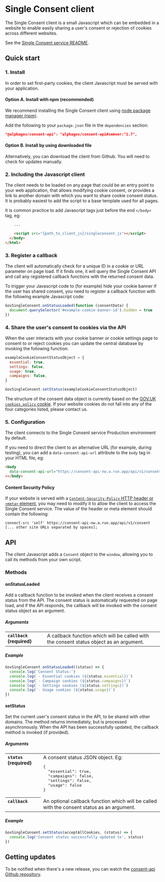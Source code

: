 # Single Consent client

The Single Consent client is a small Javascript which can be embedded in a
website to enable easily sharing a user's consent or rejection of cookies across
different websites.

See the [Single Consent service README](../README.md).

## Quick start

### 1. Install

In order to set first-party cookies, the client Javascript must be served with
your application.

#### Option A. Install with npm (recommended)

We recommend installing the Single Consent client using
[node package manager (npm)](https://www.npmjs.com/).

Add the following to your `package.json` file in the `dependencies` section:

```json
"@alphagov/consent-api": "alphagov/consent-api#semver:^1.7",
```

#### Option B. Install by using downloaded file

Alternatively, you can download the client from Github. You will need to check
for updates manually.

### 2. Including the Javascript client

The client needs to be loaded on any page that could be an entry point to your
web application, that allows modifying cookie consent, or provides a link to
another domain with which you want to share cookie consent status. It is
probably easiest to add the script to a base template used for all pages.

It is common practice to add Javascript tags just before the end `</body>` tag,
eg:

```html
    ...

    <script src="{path_to_client_js}/singleconsent.js"></script>
  </body>
</html>
```

### 3. Register a callback

The client will automatically check for a unique ID in a cookie or URL parameter
on page load. If it finds one, it will query the Single Consent API and call any
registered callback functions with the returned consent data.

To trigger your Javascript code to (for example) hide your cookie banner if the
user has shared consent, you need to register a callback function with the
following example Javascript code:

```javascript
GovSingleConsent.onStatusLoaded(function (consentData) {
  document.querySelector('#example-cookie-banner-id').hidden = true
})
```

### 4. Share the user's consent to cookies via the API

When the user interacts with your cookie banner or cookie settings page to
consent to or reject cookies you can update the central database by invoking the
following function:

```javascript
exampleCookieConsentStatusObject = {
  essential: true,
  settings: false,
  usage: true,
  campaigns: false,
}

GovSingleConsent.setStatus(exampleCookieConsentStatusObject)
```

The structure of the consent data object is currently based on the
[GOV.UK `cookies_policy` cookie](https://www.gov.uk/help/cookies). If your
website cookies do not fall into any of the four categories listed, please
contact us.

### 5. Configuration

The client connects to the Single Consent service Production environment by
default.

If you need to direct the client to an alternative URL (for example, during
testing), you can add a `data-consent-api-url` attribute to the `body` tag in
your HTML file, eg:

```html
<body
  data-consent-api-url="https://consent-api-nw.a.run.app/api/v1/consent/"
></body>
```

#### Content Security Policy

If your website is served with a
[`Content-Security-Policy` HTTP header or `<meta>` element](https://developer.mozilla.org/en-US/docs/Web/HTTP/CSP), you
may need to modify it to allow the client to access the Single Consent service.
The value of the header or meta element should contain the following:

```
connect-src 'self' https://consent-api-nw.a.run.app/api/v1/consent [... other site URLs separated by spaces];
```

## API

The client Javascript adds a `Consent` object to the `window`, allowing you to
call its methods from your own script.

### Methods

#### onStatusLoaded

Add a callback function to be invoked when the client receives a consent status
from the API. The consent status is automatically requested on page load, and if
the API responds, the callback will be invoked with the consent status object as
an argument.

##### Arguments

<table>
<tr valign="top"><th align="left"><code>callback</code> (required)</th><td align="left">A callback function which will be called
with the consent status object as an argument.</td></tr>
</table>

##### Example

```javascript
GovSingleConsent.onStatusLoaded((status) => {
  console.log('Consent Status:')
  console.log(`- Essential cookies (${status.essential})`)
  console.log(`- Campaign cookies (${status.campaigns})`)
  console.log(`- Settings cookies (${status.settings})`)
  console.log(`- Usage cookies (${status.usage})`)
})
```

#### setStatus

Set the current user's consent status in the API, to be shared with other
domains. The method returns immediately, but is processed asynchronously. When
the API has been successfully updated, the callback method is invoked (if
provided).

##### Arguments

<table>
<tr valign="top"><th align="left"><code>status</code> (required)</th><td align="left">A consent status JSON object. Eg:
<pre>
{
  "essential": true,
  "campaigns": false,
  "settings": false,
  "usage": false
}
</pre>
</td></tr>
<tr valign="top"><th align="left"><code>callback</code></th><td align="left">An
optional callback function which will be called
with the consent status as an argument.</td></tr>
</table>

##### Example

```javascript
GovSingleConsent.setStatus(acceptAllCookies, (status) => {
  console.log('Consent status successfully updated to', status)
})
```

## Getting updates

To be notified when there's a new release, you can watch the
[consent-api Github repository](https://github.com/alphagov/consent-api).
